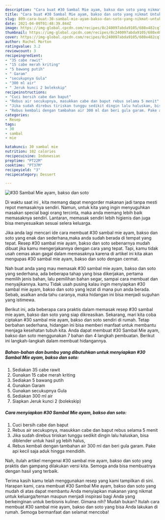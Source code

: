 ```yaml
---
description: "Cara buat #30 Sambal Mie ayam, bakso dan soto yang nikmat Untuk Jualan"
title: "Cara buat #30 Sambal Mie ayam, bakso dan soto yang nikmat Untuk Jualan"
slug: 809-cara-buat-30-sambal-mie-ayam-bakso-dan-soto-yang-nikmat-untuk-jualan
date: 2021-04-09T01:48:39.844Z
image: https://img-global.cpcdn.com/recipes/8c240097abda9105/680x482cq70/30-sambal-mie-ayam-bakso-dan-soto-foto-resep-utama.jpg
thumbnail: https://img-global.cpcdn.com/recipes/8c240097abda9105/680x482cq70/30-sambal-mie-ayam-bakso-dan-soto-foto-resep-utama.jpg
cover: https://img-global.cpcdn.com/recipes/8c240097abda9105/680x482cq70/30-sambal-mie-ayam-bakso-dan-soto-foto-resep-utama.jpg
author: Rachel Morton
ratingvalue: 3.2
reviewcount: 3
recipeingredient:
- "35 cabe rawit"
- "15 cabe merah kriting"
- "5 bawang putih"
- " Garam"
- "secukupnya Gula"
- "300 ml air"
- " Jeruk kunci 2 bolekskip"
recipeinstructions:
- "Cuci bersih cabe dan baput"
- "Rebus air secukupnya, masukkan cabe dan baput rebus selama 5 menit"
- "Jika sudah direbus tiriskan tunggu sedikit dingin lalu haluskan, bisa diblender untuk hasil yg lebih halus,"
- "Rebus kembali dengan tambahan air 300 ml dan beri gula garam. Pake api kecil saja aduk hingga mendidih."
categories:
- Resep
tags:
- 30
- sambal
- mie

katakunci: 30 sambal mie 
nutrition: 102 calories
recipecuisine: Indonesian
preptime: "PT22M"
cooktime: "PT37M"
recipeyield: "3"
recipecategory: Dessert

---
```



![#30 Sambal Mie ayam, bakso dan soto](https://img-global.cpcdn.com/recipes/8c240097abda9105/680x482cq70/30-sambal-mie-ayam-bakso-dan-soto-foto-resep-utama.jpg)

Di waktu  saat ini , kita memang dapat mengorder makanan jadi tanpa mesti repot memasaknya sendiri. Namun, untuk kita yang ingin menyuguhkan masakan special bagi orang tercinta, maka anda memang lebih baik memasaknya sendiri. Lantaran, memasak sendiri lebih higienis dan juga bisa menyesuaikan sesuai selera keluarga.

Jika anda lagi mencari ide cara membuat #30 sambal mie ayam, bakso dan soto yang enak dan sederhana,maka anda sudah berada di tempat yang tepat. Resep #30 sambal mie ayam, bakso dan soto  sebenarnya mudah dibuat jika kamu mengerjakannya dengan cara yang tepat. Tapi, kamu tidak usah cemas akan gagal dalam memasaknya 
karena di artikel ini kita akan mengupas #30 sambal mie ayam, bakso dan soto dengan cermat.  



Nah buat anda yang mau memasak #30 sambal mie ayam, bakso dan soto yang sederhana, ada beberapa tahap yang bisa dikerjakan, pertama memilih jenis bahan, lalu pemilihan bahan segar, sampai cara membuat dan menyajikannya. kamu Tidak usah pusing kalau ingin menyiapkan #30 sambal mie ayam, bakso dan soto yang lezat di mana pun anda berada. Sebab, asalkan anda  tahu caranya, maka hidangan ini bisa menjadi suguhan yang istimewa.

Berikut ini, ada beberapa cara praktis  dalam memasak resep #30 sambal mie ayam, bakso dan soto yang siap dikreasikan. Sekarang, mari kita coba ciptakan #30 sambal mie ayam, bakso dan soto sendiri di rumah. Tetap berbahan sederhana, hidangan ini bisa memberi manfaat untuk membantu menjaga kesehatan tubuh kita. Anda dapat membuat #30 Sambal Mie ayam, bakso dan soto menggunakan 7 bahan dan 4 langkah pembuatan. Berikut ini langkah-langkah dalam membuat hidangannya.

<!--inarticleads1-->

##### Bahan-bahan dan bumbu yang dibutuhkan untuk menyiapkan #30 Sambal Mie ayam, bakso dan soto:

1. Sediakan 35 cabe rawit
1. Gunakan 15 cabe merah kriting
1. Sediakan 5 bawang putih
1. Gunakan  Garam
1. Gunakan secukupnya Gula
1. Sediakan 300 ml air
1. Siapkan  Jeruk kunci 2 (bolekskip)




<!--inarticleads2-->

##### Cara menyiapkan #30 Sambal Mie ayam, bakso dan soto:

1. Cuci bersih cabe dan baput
1. Rebus air secukupnya, masukkan cabe dan baput rebus selama 5 menit
1. Jika sudah direbus tiriskan tunggu sedikit dingin lalu haluskan, bisa diblender untuk hasil yg lebih halus,
1. Rebus kembali dengan tambahan air 300 ml dan beri gula garam. Pake api kecil saja aduk hingga mendidih.




Nah, itulah artikel mengenai  #30 sambal mie ayam, bakso dan soto  yang praktis dan gampang dilakukan versi kita. Semoga anda bisa membuatnya dengan hasil yang terbaik. 

Terima kasih kamu telah menggunakan resep yang kami tampilkan di sini. Harapan kami, cara membuat  #30 Sambal Mie ayam, bakso dan soto yang mudah di atas dapat membantu Anda menyiapkan makanan yang nikmat untuk keluarga/teman maupun menjadi inspirasi bagi Anda yang berkeinginan untuk berbisnis kuliner. Gimana nih? Mudah bukan? Itulah cara membuat #30 sambal mie ayam, bakso dan soto yang bisa Anda lakukan di rumah. Semoga bermanfaat dan selamat mencoba!

